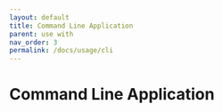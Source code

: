 ```yaml
---
layout: default
title: Command Line Application
parent: use with
nav_order: 3
permalink: /docs/usage/cli
---
```


# Command Line Application

